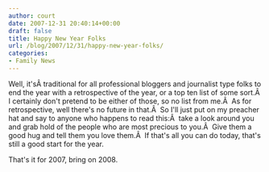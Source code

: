 ```yaml
---
author: court
date: 2007-12-31 20:40:14+00:00
draft: false
title: Happy New Year Folks
url: /blog/2007/12/31/happy-new-year-folks/
categories:
- Family News
---
```


Well, it'sÂ traditional for all professional bloggers and journalist type folks to end the year with a retrospective of the year, or a top ten list of some sort.Â  I certainly don't pretend to be either of those, so no list from me.Â  As for retrospective, well there's no future in that.Â  So I'll just put on my preacher hat and say to anyone who happens to read this:Â  take a look around you and grab hold of the people who are most precious to you.Â  Give them a good hug and tell them you love them.Â  If that's all you can do today, that's still a good start for the year.

That's it for 2007, bring on 2008.
